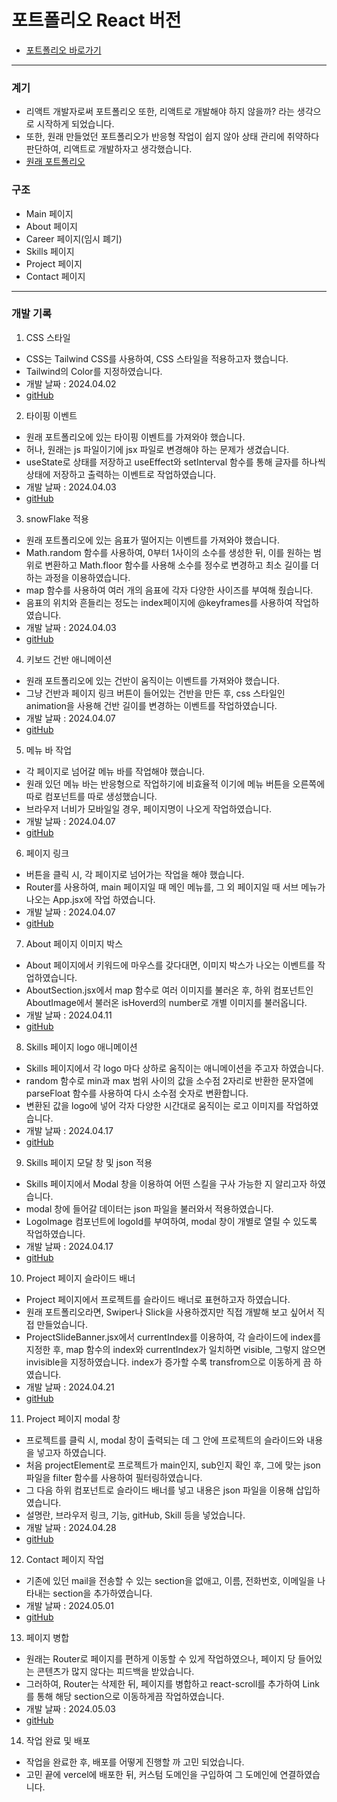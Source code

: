# 포트폴리오 React 버전

- [포트폴리오 바로가기](https://newbeanportfolio.com)

---

### 계기

- 리액트 개발자로써 포트폴리오 또한, 리액트로 개발해야 하지 않을까? 라는 생각으로 시작하게 되었습니다.
- 또한, 원래 만들었던 포트폴리오가 반응형 작업이 쉽지 않아 상태 관리에 취약하다 판단하여, 리액트로 개발하자고 생각했습니다.
- [원래 포트폴리오](https://newbean0312.github.io/portfolio/index.html)

### 구조

- Main 페이지
- About 페이지
- Career 페이지(임시 폐기)
- Skills 페이지
- Project 페이지
- Contact 페이지

---

### 개발 기록

1. CSS 스타일

- CSS는 Tailwind CSS를 사용하여, CSS 스타일을 적용하고자 했습니다.
- Tailwind의 Color를 지정하였습니다.
- 개발 날짜 : 2024.04.02
- [gitHub](https://github.com/NewBean0312/portfolio-v2/commit/35ffc45)

2. 타이핑 이벤트

- 원래 포트폴리오에 있는 타이핑 이벤트를 가져와야 했습니다.
- 허나, 원래는 js 파일이기에 jsx 파일로 변경해야 하는 문제가 생겼습니다.
- useState로 상태를 저장하고 useEffect와 setInterval 함수를 통해 글자를 하나씩 상태에 저장하고 출력하는 이벤트로 작업하였습니다.
- 개발 날짜 : 2024.04.03
- [gitHub](https://github.com/NewBean0312/portfolio-v2/commit/24a9f9c)

3. snowFlake 적용

- 원래 포트폴리오에 있는 음표가 떨어지는 이벤트를 가져와야 했습니다.
- Math.random 함수를 사용하여, 0부터 1사이의 소수를 생성한 뒤, 이를 원하는 범위로 변환하고 Math.floor 함수를 사용해 소수를 정수로 변경하고 최소 길이를 더하는 과정을 이용하였습니다.
- map 함수를 사용하여 여러 개의 음표에 각자 다양한 사이즈를 부여해 줬습니다.
- 음표의 위치와 흔들리는 정도는 index페이지에 @keyframes를 사용하여 작업하였습니다.
- 개발 날짜 : 2024.04.03
- [gitHub](https://github.com/NewBean0312/portfolio-v2/commit/24a9f9c)

4. 키보드 건반 애니메이션

- 원래 포트폴리오에 있는 건반이 움직이는 이벤트를 가져와야 했습니다.
- 그냥 건반과 페이지 링크 버튼이 들어있는 건반을 만든 후, css 스타일인 animation을 사용해 건반 길이를 변경하는 이벤트를 작업하였습니다.
- 개발 날짜 : 2024.04.07
- [gitHub](https://github.com/NewBean0312/portfolio-v2/commit/923e35d)

5. 메뉴 바 작업

- 각 페이지로 넘어갈 메뉴 바를 작업해야 했습니다.
- 원래 있던 메뉴 바는 반응형으로 작업하기에 비효율적 이기에 메뉴 버튼을 오른쪽에 따로 컴포넌트를 따로 생성했습니다.
- 브라우저 너비가 모바일일 경우, 페이지명이 나오게 작업하였습니다.
- 개발 날짜 : 2024.04.07
- [gitHub](https://github.com/NewBean0312/portfolio-v2/commit/4399bd6)

6.  페이지 링크

- 버튼을 클릭 시, 각 페이지로 넘어가는 작업을 해야 했습니다.
- Router를 사용하여, main 페이지일 때 메인 메뉴를, 그 외 페이지일 때 서브 메뉴가 나오는 App.jsx에 작업 하였습니다.
- 개발 날짜 : 2024.04.07
- [gitHub](https://github.com/NewBean0312/portfolio-v2/commit/4399bd6)

7. About 페이지 이미지 박스

- About 페이지에서 키워드에 마우스를 갖다대면, 이미지 박스가 나오는 이벤트를 작업하였습니다.
- AboutSection.jsx에서 map 함수로 여러 이미지를 불러온 후, 하위 컴포넌트인 AboutImage에서 불러온 isHoverd의 number로 개별 이미지를 불러옵니다.
- 개발 날짜 : 2024.04.11
- [gitHub](https://github.com/NewBean0312/portfolio-v2/commit/5056304)

8. Skills 페이지 logo 애니메이션

- Skills 페이지에서 각 logo 마다 상하로 움직이는 애니메이션을 주고자 하였습니다.
- random 함수로 min과 max 범위 사이의 값을 소수점 2자리로 반환한 문자열에 parseFloat 함수를 사용하여 다시 소수점 숫자로 변환합니다.
- 변환된 값을 logo에 넣어 각자 다양한 시간대로 움직이는 로고 이미지를 작업하였습니다.
- 개발 날짜 : 2024.04.17
- [gitHub](https://github.com/NewBean0312/portfolio-v2/commit/53955e4)

9. Skills 페이지 모달 창 및 json 적용

- Skills 페이지에서 Modal 창을 이용하여 어떤 스킬을 구사 가능한 지 알리고자 하였습니다.
- modal 창에 들어갈 데이터는 json 파일을 불러와서 적용하였습니다.
- LogoImage 컴포넌트에 logoId를 부여하여, modal 창이 개별로 열릴 수 있도록 작업하였습니다.
- 개발 날짜 : 2024.04.17
- [gitHub](https://github.com/NewBean0312/portfolio-v2/commit/53955e4)

10. Project 페이지 슬라이드 배너

- Project 페이지에서 프로젝트를 슬라이드 배너로 표현하고자 하였습니다.
- 원래 포트폴리오라면, Swiper나 Slick을 사용하겠지만 직접 개발해 보고 싶어서 직접 만들었습니다.
- ProjectSlideBanner.jsx에서 currentIndex를 이용하여, 각 슬라이드에 index를 지정한 후, map 함수의 index와 currentIndex가 일치하면 visible, 그렇지 않으면 invisible을 지정하였습니다. index가 증가할 수록 transfrom으로 이동하게 끔 하였습니다.
- 개발 날짜 : 2024.04.21
- [gitHub](https://github.com/NewBean0312/portfolio-v2/commit/654e446)

11. Project 페이지 modal 창

- 프로젝트를 클릭 시, modal 창이 출력되는 데 그 안에 프로젝트의 슬라이드와 내용을 넣고자 하였습니다.
- 처음 projectElement로 프로젝트가 main인지, sub인지 확인 후, 그에 맞는 json 파일을 filter 함수를 사용하여 필터링하였습니다.
- 그 다음 하위 컴포넌트로 슬라이드 배너를 넣고 내용은 json 파일을 이용해 삽입하였습니다.
- 설명란, 브라우저 링크, 기능, gitHub, Skill 등을 넣었습니다.
- 개발 날짜 : 2024.04.28
- [gitHub](https://github.com/NewBean0312/portfolio-v2/commit/264f8bf)

12. Contact 페이지 작업

- 기존에 있던 mail을 전송할 수 있는 section을 없애고, 이름, 전화번호, 이메일을 나타내는 section을 추가하였습니다.
- 개발 날짜 : 2024.05.01
- [gitHub](https://github.com/NewBean0312/portfolio-v2/commit/baf7cd8)

13. 페이지 병합

- 원래는 Router로 페이지를 편하게 이동할 수 있게 작업하였으나, 페이지 당 들어있는 콘텐츠가 많지 않다는 피드백을 받았습니다.
- 그러하여, Router는 삭제한 뒤, 페이지를 병합하고 react-scroll를 추가하여 Link를 통해 해당 section으로 이동하게끔 작업하였습니다.
- 개발 날짜 : 2024.05.03
- [gitHub](https://github.com/NewBean0312/portfolio-v2/commit/07f4ca6)

14. 작업 완료 및 배포

- 작업을 완료한 후, 배포를 어떻게 진행할 까 고민 되었습니다.
- 고민 끝에 vercel에 배포한 뒤, 커스텀 도메인을 구입하여 그 도메인에 연결하였습니다.
